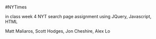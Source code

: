 #NYTimes

in class week 4 NYT search page assignment
using JQuery, Javascript, HTML

Matt Maliaros, Scott Hodges, Jon Cheshire, Alex Lo
